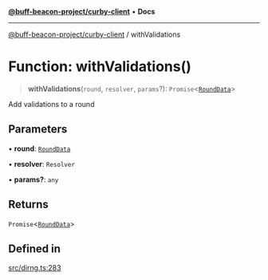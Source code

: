 [**@buff-beacon-project/curby-client**](../index.md) • **Docs**

***

[@buff-beacon-project/curby-client](../index.md) / withValidations

# Function: withValidations()

> **withValidations**(`round`, `resolver`, `params`?): `Promise`\<[`RoundData`](../type-aliases/RoundData.md)\>

Add validations to a round

## Parameters

• **round**: [`RoundData`](../type-aliases/RoundData.md)

• **resolver**: `Resolver`

• **params?**: `any`

## Returns

`Promise`\<[`RoundData`](../type-aliases/RoundData.md)\>

## Defined in

[src/dirng.ts:283](https://github.com/buff-beacon-project/curby-js-client/blob/ce0e851c9bd9e50ac8f84d3519f029bd8ad289d0/src/dirng.ts#L283)
